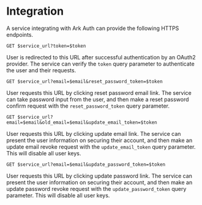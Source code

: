 # Integration

A service integrating with Ark Auth can provide the following HTTPS endpoints.

```shell
GET $service_url?token=$token
```

User is redirected to this URL after successful authentication by an OAuth2 provider. The service can verify the `token` query parameter to authenticate the user and their requests.

```shell
GET $service_url?email=$email&reset_password_token=$token
```

User requests this URL by clicking reset password email link. The service can take password input from the user, and then make a reset password confirm request with the `reset_password_token` query parameter.

```shell
GET $service_url?email=$email&old_email=$email&update_email_token=$token
```

User requests this URL by clicking update email link. The service can present the user information on securing their account, and then make an update email revoke request with the `update_email_token` query parameter. This will disable all user keys.

```shell
GET $service_url?email=$email&update_password_token=$token
```

User requests this URL by clicking update password link. The service can present the user information on securing their account, and then make an update password revoke request with the `update_password_token` query parameter. This will disable all user keys.
